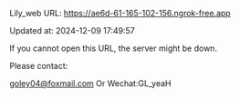 Lily_web URL: https://ae6d-61-165-102-156.ngrok-free.app

Updated at: 2024-12-09 17:49:57

If you cannot open this URL, the server might be down.

Please contact: 

goley04@foxmail.com Or Wechat:GL_yeaH